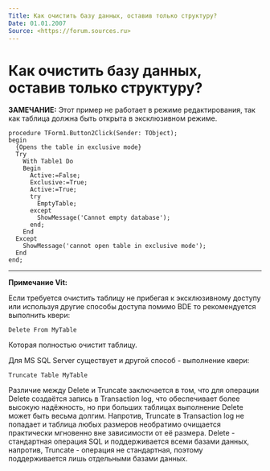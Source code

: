```yaml
---
Title: Как очистить базу данных, оставив только структуру?
Date: 01.01.2007
Source: <https://forum.sources.ru>
---
```



Как очистить базу данных, оставив только структуру?
===================================================

**ЗАМЕЧАНИЕ:**
Этот пример не работает в режиме редактирования, так как
таблица должна быть открыта в эксклюзивном режиме.

    procedure TForm1.Button2Click(Sender: TObject); 
    begin 
      {Opens the table in exclusive mode} 
      Try 
        With Table1 Do 
        Begin 
          Active:=False; 
          Exclusive:=True; 
          Active:=True; 
          try 
            EmptyTable; 
          except 
            ShowMessage('Cannot empty database'); 
          end; 
        End 
      Except 
        ShowMessage('cannot open table in exclusive mode'); 
      End 
    end;


---
**Примечание Vit:**

Если требуется очистить таблицу не прибегая к эксклюзивному доступу или
используя другие способы доступа помимо BDE то рекомендуется выполнить
квери:

    Delete From MyTable

Которая полностью очистит таблицу.

Для MS SQL Server существует и другой способ - выполнение квери:

    Truncate Table MyTable

Различие между Delete и Truncate заключается в том, что для операции
Delete создаётся запись в Transaction log, что обеспечивает более
высокую надёжность, но при больших таблицах выполнение Delete может быть
весьма долгим. Напротив, Truncate в  Transaction log не попадает и
таблица любых размеров необратимо очищается практически мгновенно вне
зависимости от её размера. Delete - стандартная операция SQL и
поддерживается всеми базами данных, напротив, Truncate - операция  не
стандартная, поэтому поддерживается лишь отдельными базами данных.
